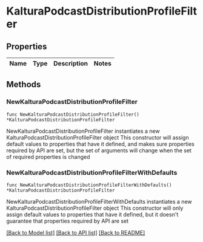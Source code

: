# KalturaPodcastDistributionProfileFilter

## Properties

Name | Type | Description | Notes
------------ | ------------- | ------------- | -------------

## Methods

### NewKalturaPodcastDistributionProfileFilter

`func NewKalturaPodcastDistributionProfileFilter() *KalturaPodcastDistributionProfileFilter`

NewKalturaPodcastDistributionProfileFilter instantiates a new KalturaPodcastDistributionProfileFilter object
This constructor will assign default values to properties that have it defined,
and makes sure properties required by API are set, but the set of arguments
will change when the set of required properties is changed

### NewKalturaPodcastDistributionProfileFilterWithDefaults

`func NewKalturaPodcastDistributionProfileFilterWithDefaults() *KalturaPodcastDistributionProfileFilter`

NewKalturaPodcastDistributionProfileFilterWithDefaults instantiates a new KalturaPodcastDistributionProfileFilter object
This constructor will only assign default values to properties that have it defined,
but it doesn't guarantee that properties required by API are set


[[Back to Model list]](../README.md#documentation-for-models) [[Back to API list]](../README.md#documentation-for-api-endpoints) [[Back to README]](../README.md)


